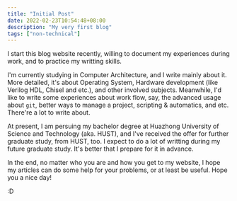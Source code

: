 ```yaml
---
title: "Initial Post"
date: 2022-02-23T10:54:48+08:00
description: "My very first blog"
tags: ["non-technical"]
---
```


I start this blog website recently, willing to document my experiences during
work, and to practice my writting skills.

<!--more-->

I'm currently studying in Computer Architecture, and I write mainly about it.
More detailed, it's about Operating System, Hardware development (like Verilog
HDL, Chisel and etc.), and other involved subjects. Meanwhile, I'd like to write
some experiences about work flow, say, the advanced usage about `git`, better
ways to manage a project, scripting & automatics, and etc. There're a lot to write
about.

At present, I am persuing my bachelor degree at Huazhong University of Science
and Technology (aka. HUST), and I've received the offer for further graduate
study, from HUST, too. I expect to do a lot of writting during my future graduate
study. It's better that I prepare for it in advance.

In the end, no matter who you are and how you get to my website, I hope my articles
can do some help for your problems, or at least be useful. Hope you a nice day!

:D
